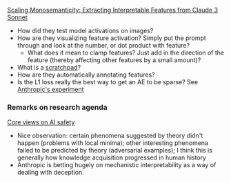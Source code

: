 [Scaling Monosemanticity: Extracting Interpretable Features from Claude 3 Sonnet](https://transformer-circuits.pub/2024/scaling-monosemanticity/index.html)
- How did they test model activations on images?
- How are they visualizing feature activation? Simply put the prompt through and look at the number, or dot product with feature?
	- What does it mean to clamp features? Just add in the direction of the feature (thereby affecting other features by a small amount)?
- What is a [scratchpad](https://arxiv.org/pdf/2112.00114)?
- How are they automatically annotating features?
- Is the L1 loss really the best way to get an AE to be sparse? See [Anthropic's experiment](https://transformer-circuits.pub/2024/feb-update/index.html#dict-learning-tanh)

### Remarks on research agenda
[Core views on AI safety](https://www.anthropic.com/news/core-views-on-ai-safety)

- Nice observation: certain phenomena suggested by theory didn't happen (problems with local minima); other interesting phenomena failed to be predicted by theory (adversarial examples); I think this is generally how knowledge acquisition progressed in human history
- Anthropic is betting hugely on mechanistic interpretability as a way of dealing with deception.